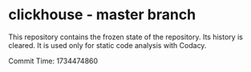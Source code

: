 # clickhouse - master branch

This repository contains the frozen state of the repository.
Its history is cleared. It is used only for static code
analysis with Codacy.

Commit Time: 1734474860